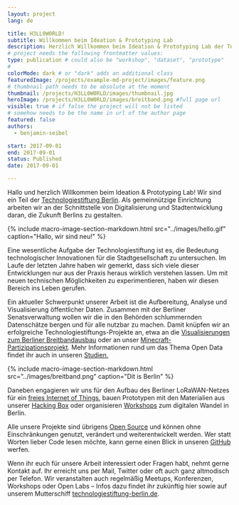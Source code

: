 ```yaml
---
layout: project
lang: de

title: H3LL0W0RLD!
subtitle: Willkommen beim Ideation & Prototyping Lab
description: Herzlich Willkommen beim Ideation & Prototyping Lab der Technologiestiftung Berlin
# project needs the following frontmatter values:
type: publication # could also be "workshop", "dataset", "prototype"
#
colorMode: dark # or "dark" adds an additional class
featuredImage: /projects/example-md-project/images/feature.png
# thumbnail path needs to be absolute at the moment
thumbnail: /projects/H3LL0W0RLD/images/thumbnail.jpg
heroImage: /projects/H3LL0W0RLD/images/breitband.png #full page url
visible: true # if false the project will not be listed
# somehow needs to be the name in url of the author page
featured: false
authors:
  - benjamin-seibel

start: 2017-09-01
end: 2017-09-01
status: Published
date: 2017-09-01

---
```


Hallo und herzlich Willkommen beim Ideation & Prototyping Lab! Wir sind ein Teil der [Technologiestiftung Berlin](http://www.technologiestiftung-berlin.de). Als gemeinnützige Einrichtung arbeiten wir an der Schnittstelle von Digitalisierung und Stadtentwicklung daran, die Zukunft Berlins zu gestalten.

{% include macro-image-section-markdown.html src="../images/hello.gif" caption="Hallo, wir sind neu!" %}

Eine wesentliche Aufgabe der Technologiestiftung ist es, die Bedeutung technologischer Innovationen für die Stadtgesellschaft zu untersuchen. Im Laufe der letzten Jahre haben wir gemerkt, dass sich viele dieser Entwicklungen nur aus der Praxis heraus wirklich verstehen lassen. Um mit neuen technischen Möglichkeiten zu experimentieren, haben wir diesen Bereich ins Leben gerufen.

Ein aktueller Schwerpunkt unserer Arbeit ist die Aufbereitung, Analyse und Visualisierung öffentlicher Daten. Zusammen mit der Berliner Senatsverwaltung wollen wir die in den Behörden schlummernden Datenschätze bergen und für alle nutzbar zu machen. Damit knüpfen wir an erfolgreiche Technologiestiftungs-Projekte an, etwa an die [Visualisierungen zum Berliner Breitbandausbau](http://breitband-berlin.de) oder an unser [Minecraft-Partizipationsprojekt](http://www.technologiestiftung-berlin.de/minecraft). Mehr Informationen rund um das Thema Open Data findet ihr auch in unseren [Studien.](https://www.technologiestiftung-berlin.de/de/bibliothek/publikationen/)

<!-- include images like this Using the include -->

{% include macro-image-section-markdown.html src="../images/breitband.png" caption="Dit is Berlin" %}

Daneben engagieren wir uns für den Aufbau des Berliner LoRaWAN-Netzes für ein [freies Internet of Things](https://www.thethingsnetwork.org/community/berlin/), bauen Prototypen mit den Materialien aus unserer [Hacking Box](https://www.technologiestiftung-berlin.de/hackingbox/) oder organisieren [Workshops](https://www.technologiestiftung-berlin.de/de/blog/smarte-loesungen-und-info-dienste-fuer-die-stadt-der-zukunft/) zum digitalen Wandel in Berlin.

Alle unsere Projekte sind übrigens [Open Source](https://publiccode.eu/de/) und können ohne Einschränkungen genutzt, verändert und weiterentwickelt werden. Wer statt Worten lieber Code lesen möchte, kann gerne einen Blick in unseren [GitHub](https://github.com/technologiestiftung/) werfen.

Wenn ihr euch für unsere Arbeit interessiert oder Fragen habt, nehmt gerne Kontakt auf. Ihr erreicht uns per Mail, Twitter oder oft auch ganz altmodisch per Telefon. Wir veranstalten auch regelmäßig Meetups, Konferenzen, Workshops oder Open Labs – Infos dazu findet ihr zukünftig hier sowie auf unserem Mutterschiff [technologiestiftung-berlin.de](https://www.technologiestiftung-berlin.de/).

